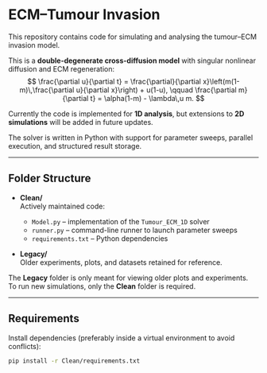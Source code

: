 # ECM–Tumour Invasion

This repository contains code for simulating and analysing the tumour–ECM invasion model.  

This is a **double-degenerate cross-diffusion model** with singular nonlinear diffusion and ECM regeneration:
$$
\frac{\partial u}{\partial t} = \frac{\partial}{\partial x}\left(m(1-m)\,\frac{\partial u}{\partial x}\right) + u(1-u),
\qquad
\frac{\partial m}{\partial t} = \alpha(1-m) - \lambda\,u m.
$$

Currently the code is implemented for **1D analysis**, but extensions to **2D simulations** will be added in future updates.

The solver is written in Python with support for parameter sweeps, parallel execution, and structured result storage.  

---

## Folder Structure

- **Clean/**  
  Actively maintained code:
  - `Model.py` – implementation of the `Tumour_ECM_1D` solver  
  - `runner.py` – command-line runner to launch parameter sweeps  
  - `requirements.txt` – Python dependencies  

- **Legacy/**  
  Older experiments, plots, and datasets retained for reference.  

The **Legacy** folder is only meant for viewing older plots and experiments.  
To run new simulations, only the **Clean** folder is required.

---

## Requirements

Install dependencies (preferably inside a virtual environment to avoid conflicts):

```bash
pip install -r Clean/requirements.txt

